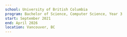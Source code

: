 ```yaml
---
school: University of British Columbia
program: Bachelor of Science, Computer Science, Year 3
start: September 2021
end: April 2026
location: Vancouver, BC
---
```


